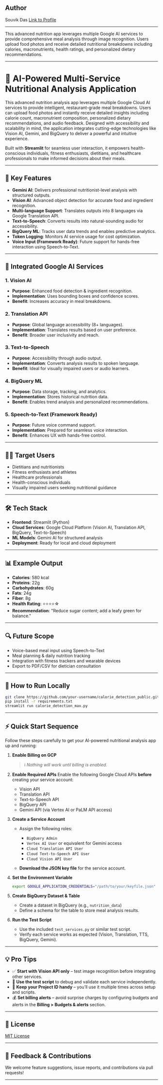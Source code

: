 ## Author

Souvik Das
[Link to Profile](https://www.linkedin.com/in/souvik2710/)

---

This advanced nutrition app leverages multiple Google AI services to provide comprehensive meal analysis through image recognition. Users upload food photos and receive detailed nutritional breakdowns including calories, macronutrients, health ratings, and personalized dietary recommendations.

---

# 🍱 AI-Powered Multi-Service Nutritional Analysis Application

This advanced nutrition analysis app leverages multiple Google Cloud AI services to provide intelligent, restaurant-grade meal breakdowns. Users can upload food photos and instantly receive detailed insights including calorie count, macronutrient composition, personalized dietary recommendations, and audio feedback. Designed with accessibility and scalability in mind, the application integrates cutting-edge technologies like Vision AI, Gemini, and BigQuery to deliver a powerful and intuitive experience.

Built with **Streamlit** for seamless user interaction, it empowers health-conscious individuals, fitness enthusiasts, dietitians, and healthcare professionals to make informed decisions about their meals.

---

## 🚀 Key Features

* **Gemini AI**: Delivers professional nutritionist-level analysis with structured outputs.
* **Vision AI**: Advanced object detection for accurate food and ingredient recognition.
* **Multi-language Support**: Translates outputs into 8 languages via Google Translation API.
* **Text-to-Speech**: Converts results into natural-sounding audio for accessibility.
* **BigQuery ML**: Tracks user data trends and enables predictive analytics.
* **Token Logging**: Monitors AI service usage for cost optimization.
* **Voice Input (Framework Ready)**: Future support for hands-free interaction using Speech-to-Text.

---

## 🤖 Integrated Google AI Services

### 1. **Vision AI**

* **Purpose**: Enhanced food detection & ingredient recognition.
* **Implementation**: Uses bounding boxes and confidence scores.
* **Benefit**: Increases accuracy in meal breakdowns.

### 2. **Translation API**

* **Purpose**: Global language accessibility (8+ languages).
* **Implementation**: Translates results based on user preference.
* **Benefit**: Broader user inclusivity and reach.

### 3. **Text-to-Speech**

* **Purpose**: Accessibility through audio output.
* **Implementation**: Converts analysis results to spoken language.
* **Benefit**: Ideal for visually impaired users or audio learners.

### 4. **BigQuery ML**

* **Purpose**: Data storage, tracking, and analytics.
* **Implementation**: Stores historical nutrition data.
* **Benefit**: Enables trend analysis and personalized recommendations.

### 5. **Speech-to-Text (Framework Ready)**

* **Purpose**: Future voice command support.
* **Implementation**: Prepared for seamless voice interaction.
* **Benefit**: Enhances UX with hands-free control.

---

## 🧑‍💼 Target Users

* Dietitians and nutritionists
* Fitness enthusiasts and athletes
* Healthcare professionals
* Health-conscious individuals
* Visually impaired users seeking nutritional guidance

---

## 🛠 Tech Stack

* **Frontend**: Streamlit (Python)
* **Cloud Services**: Google Cloud Platform (Vision AI, Translation API, BigQuery, Text-to-Speech)
* **ML Models**: Gemini AI for structured analysis
* **Deployment**: Ready for local and cloud deployment

---

## 📊 Example Output

* **Calories**: 580 kcal
* **Proteins**: 22g
* **Carbohydrates**: 60g
* **Fats**: 24g
* **Fiber**: 8g
* **Health Rating**: ⭐⭐⭐⭐☆
* **Recommendation**: "Reduce sugar content; add a leafy green for balance."

---

## 🔍 Future Scope

* Voice-based meal input using Speech-to-Text
* Meal planning & daily nutrition tracking
* Integration with fitness trackers and wearable devices
* Export to PDF/CSV for dietician consultation

---

## 📁 How to Run Locally

```bash
git clone https://github.com/your-username/calorie_detection_public.git
pip install -r requirements.txt
streamlit run calorie_detection_max.py
```

---


## ⚡ Quick Start Sequence

Follow these steps carefully to get your AI-powered nutritional analysis app up and running:

1. **Enable Billing on GCP**

   > ℹ️ *Nothing will work until billing is enabled.*

2. **Enable Required APIs**
   Enable the following Google Cloud APIs **before** creating your service account:

   * Vision API
   * Translation API
   * Text-to-Speech API
   * BigQuery API
   * Gemini API (via Vertex AI or PaLM API access)

3. **Create a Service Account**

   * Assign the following roles:

     * `BigQuery Admin`
     * `Vertex AI User` or equivalent for Gemini access
     * `Cloud Translation API User`
     * `Cloud Text-to-Speech API User`
     * `Cloud Vision API User`
   * **Download the JSON key file** for the service account.

4. **Set the Environment Variable**

   ```bash
   export GOOGLE_APPLICATION_CREDENTIALS="/path/to/your/keyfile.json"
   ```

5. **Create BigQuery Dataset & Table**

   * Create a dataset in BigQuery (e.g., `nutrition_data`)
   * Define a schema for the table to store meal analysis results.

6. **Run the Test Script**

   * Use the included `test_services.py` or similar test script.
   * Verify each service works as expected (Vision, Translation, TTS, BigQuery, Gemini).

---

## 💡 Pro Tips

* ✅ **Start with Vision API only** – test image recognition before integrating other services.
* 🧪 **Use the test script** to debug and validate each service independently.
* 📌 **Keep your Project ID handy** – you’ll use it multiple times across setup and scripts.
* 💰 **Set billing alerts** – avoid surprise charges by configuring budgets and alerts in the **Billing > Budgets & alerts** section.

---

## 📜 License

[MIT License](LICENSE)

---

## 💬 Feedback & Contributions

We welcome feature suggestions, issue reports, and contributions via pull requests!

---
